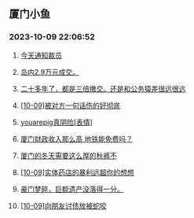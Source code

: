 ## 厦门小鱼 
### 2023-10-09 22:06:52

1. [今天通知裁员](http://bbs.xmfish.com/read-htm-tid-18085306.html)

2. [岛内2.9万元成交。](http://bbs.xmfish.com/read-htm-tid-18085336.html)

3. [二十多年了，都是三倍缴交。还是和公务猿差很远很远](http://bbs.xmfish.com/read-htm-tid-18085350.html)

4. [[10-09]被对方一句话伤的好彻底](http://bbs.xmfish.com/read-htm-tid-18085356.html)

5. [youarepig真阴险[表情]](http://bbs.xmfish.com/read-htm-tid-18085290.html)

6. [厦门财政收入那么高 地铁能免费吗？](http://bbs.xmfish.com/read-htm-tid-18085346.html)

7. [厦门的冬天需要这么厚的秋裤不](http://bbs.xmfish.com/read-htm-tid-18085307.html)

8. [[10-09]实体药店的暴利远超你的想想](http://bbs.xmfish.com/read-htm-tid-18085517.html)

9. [豪门梦碎，巨额遗产没落得一分。](http://bbs.xmfish.com/read-htm-tid-18085604.html)

10. [[10-09]向朋友讨债放被蛇咬](http://bbs.xmfish.com/read-htm-tid-18085472.html)

